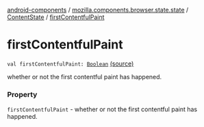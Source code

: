 [android-components](../../index.md) / [mozilla.components.browser.state.state](../index.md) / [ContentState](index.md) / [firstContentfulPaint](./first-contentful-paint.md)

# firstContentfulPaint

`val firstContentfulPaint: `[`Boolean`](https://kotlinlang.org/api/latest/jvm/stdlib/kotlin/-boolean/index.html) [(source)](https://github.com/mozilla-mobile/android-components/blob/master/components/browser/state/src/main/java/mozilla/components/browser/state/state/ContentState.kt#L66)

whether or not the first contentful paint has happened.

### Property

`firstContentfulPaint` - whether or not the first contentful paint has happened.
